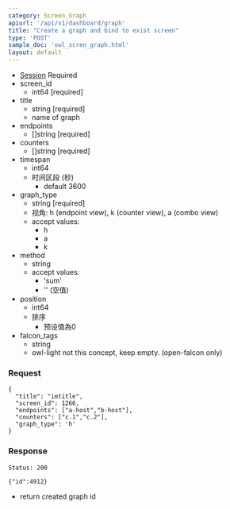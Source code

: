 ```yaml
---
category: Screen_Graph
apiurl: '/api/v1/dashboard/graph'
title: "Create a graph and bind to exist screen"
type: 'POST'
sample_doc: 'owl_scren_graph.html'
layout: default
---
```


* [Session](#/authentication) Required
* screen_id
  * int64 [required]
* title
  * string [required]
  * name of graph
* endpoints
  * []string [required]
* counters
  * []string [required]
* timespan
  * int64
  * 时间区段 (秒)
    * default 3600
* graph_type
  * string [required]
  * 视角: h (endpoint view), k (counter view), a (combo view)
  * accept values:
    * h
    * a
    * k
* method
  * string
  * accept values:
    * 'sum'  
    * '' (空值)
* position
  * int64
  * 排序
    * 预设值為0
* falcon_tags
  * string
  * owl-light not this concept, keep empty. (open-falcon only)

### Request

```
{
  "title": "imtitle",
  "screen_id": 1266,
  "endpoints": ["a-host","b-host"],
  "counters": ["c.1","c.2"],
  "graph_type": 'h'
}
```

### Response

```Status: 200```
```
{"id":4912}
```
* return created graph id
